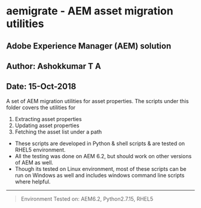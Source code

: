 # aemigrate - AEM asset migration utilities 
## Adobe Experience Manager (AEM) solution
## Author: Ashokkumar T A								
## Date: 15-Oct-2018

A set of AEM migration utilities for asset properties. The scripts under this folder covers the utilities for 
1. Extracting asset properties
2. Updating asset properties
3. Fetching the asset list under a path

+ These scripts are developed in Python & shell scripts & are tested on RHEL5 environment. 
+ All the testing was done on AEM 6.2, but should work on other versions of AEM as well. 
+ Though its tested on Linux environment, most of these scripts can be run on Windows as well and includes windows command line scripts where helpful.  


---
> Environment Tested on:  AEM6.2, Python2.7.15, RHEL5 

